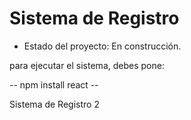 <h1>Sistema de Registro</h1>

- Estado del proyecto: En construcción.

para ejecutar el sistema, debes pone:

-- npm install react --

Sistema de Registro 2
